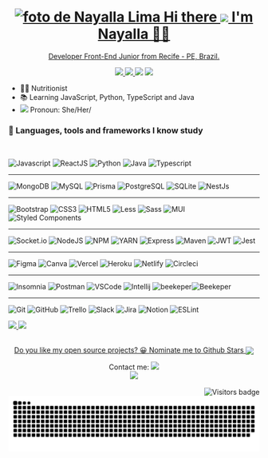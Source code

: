 <h1 align='center' > <a href="https://www.linkedin.com/in/nayalla-lima/" target="_blank">
<img style="border-radius:50" style="margin:1" width="60px" src="https://media.licdn.com/dms/image/D4D03AQElcUdrW274Tg/profile-displayphoto-shrink_400_400/0/1716860947050?e=1722470400&v=beta&t=4SJf37v-cHT69t1QJacTSW6Ee6ePuVWxZEVXwrFLZ7I" width="150px"; alt="foto de Nayalla Lima"/> Hi there <img src="https://media.giphy.com/media/hvRJCLFzcasrR4ia7z/giphy.gif"  width="30px"> I'm Nayalla 👩‍💻 </h1>

<p align='center'> Developer Front-End Junior from Recife - PE, Brazil.
<p align='center'>

<a href="https://www.linkedin.com/in/nayalla-lima/" target="_blank">
    <img src="https://img.shields.io/badge/linkedin-%230077B5.svg?&style=for-the-badge&logo=linkedin&logoColor=white" />
</a>
<a href="https://instagram.com/nayallam_lima" target="_blank">
    <img src="https://img.shields.io/badge/instagram-%23E4405F.svg?&style=for-the-badge&logo=instagram&logoColor=white" />        
</a>
<a href="https://discord.gg/KH6kf52H" target="_blank"><img src="https://img.shields.io/badge/Discord-685EA9?style=for-the-badge&logo=discord&logoColor=white" ></a>
<a href="https://meet.google.com/?hs=197&pli=1&authuser=0" target="_blank"><img src="https://img.shields.io/badge/Google%20Meet-32A350?style=for-the-badge&logo=google-meet&logoColor=white" ></a>
</p>

- 👩‍⚕️ Nutritionist <br>
- 📚 Learning JavaScript, Python, TypeScript and Java <br>
- <img width="2%" src="https://pa1.narvii.com/6579/d4ff876f2a775c3496071ad629f73f38e1119f18_hq.gif"/> Pronoun: She/Her/
  <br>

### 💼 Languages, tools ​​and frameworks I know study

<br>

![Javascript](https://img.shields.io/badge/JavaScript-323330?style=for-the-badge&logo=javascript&logoColor=F7DF1E)
![ReactJS](https://img.shields.io/badge/-ReactJs-61DAFB?style=for-the-badge&logo=react&logoColor=black)
![Python](https://img.shields.io/badge/python-3670A0?style=for-the-badge&logo=python&logoColor=ffdd54)
![Java](https://img.shields.io/badge/Java-ED8B00?style=for-the-badge&logo=java&logoColor=white)
![Typescript](https://img.shields.io/badge/-TypeScript-3178C6?style=for-the-badge&logo=typescript&logoColor=white)

<hr>

![MongoDB](https://img.shields.io/badge/MongoDB-4EA94B?style=for-the-badge&logo=mongodb&logoColor=white)
![MySQL](https://img.shields.io/badge/-MySQL-4479A1?style=for-the-badge&logo=mysql&logoColor=white)
![Prisma](https://img.shields.io/badge/prisma-1B222D?style=for-the-badge&logo=prisma&logoColor=white)
![PostgreSQL](https://img.shields.io/badge/PostgreSQL-316192?style=for-the-badge&logo=postgresql&logoColor=white)
![SQLite](https://img.shields.io/badge/SQLite-07405E?style=for-the-badge&logo=sqlite&logoColor=white)
![NestJs](https://img.shields.io/badge/nestjs-E0234E?style=for-the-badge&logo=nestjs&logoColor=white)
 
<hr>

![Bootstrap](https://img.shields.io/badge/Bootstrap-7952B3?style=for-the-badge&logo=bootstrap&logoColor=white)
![CSS3](https://img.shields.io/badge/CSS3-1572B6?style=for-the-badge&logo=css3)
![HTML5](https://img.shields.io/badge/HTML5-E34F26?style=for-the-badge&logo=html5&logoColor=white)
![Less](https://img.shields.io/badge/less-2B4C80?style=for-the-badge&logo=less&logoColor=white)
![Sass](https://img.shields.io/badge/SASS-CC6699?style=for-the-badge&logo=sass&logoColor=white)
![MUI](https://img.shields.io/badge/MUI-%230081CB.svg?style=for-the-badge&logo=mui&logoColor=white)
![Styled Components](https://img.shields.io/badge/styled--components-DB7093?style=for-the-badge&logo=styled-components&logoColor=white)

<hr>

![Socket.io](https://img.shields.io/badge/Socket.io-010101?&style=for-the-badge&logo=Socket.io&logoColor=white)
![NodeJS](https://img.shields.io/badge/Node.js-339933?style=for-the-badge&logo=nodedotjs&logoColor=white)
![NPM](https://img.shields.io/badge/NPM-CB3837?style=for-the-badge&logo=npm&logoColor=white)
![YARN](https://img.shields.io/badge/Yarn-2C8EBB?style=for-the-badge&logo=yarn&logoColor=white)
![Express](https://img.shields.io/badge/Express.js-000000?style=for-the-badge&logo=express&logoColor=white)
![Maven](https://img.shields.io/badge/apache_maven-C71A36?style=for-the-badge&logo=apachemaven&logoColor=white)
![JWT](https://img.shields.io/badge/JWT-000000?style=for-the-badge&logo=JSON%20web%20tokens&logoColor=white)
![Jest](https://img.shields.io/badge/Jest-C21325?style=for-the-badge&logo=jest&logoColor=white)

<hr>

![Figma](https://img.shields.io/badge/Figma-F24E1E?style=for-the-badge&logo=figma&logoColor=white)
![Canva](https://img.shields.io/badge/Canva-%2300C4CC.svg?&style=for-the-badge&logo=Canva&logoColor=white)
![Vercel](https://img.shields.io/badge/Vercel-000000?style=for-the-badge&logo=vercel&logoColor=white)
![Heroku](https://img.shields.io/badge/Heroku-430098?style=for-the-badge&logo=heroku&logoColor=white)
![Netlify](https://img.shields.io/badge/Netlify-%23000000.svg?style=for-the-badge&logo=netlify&logoColor=#00C7B7)
![Circleci](https://img.shields.io/badge/circleci-343434?style=for-the-badge&logo=circleci&logoColor=white)

<hr>

![Insomnia](https://img.shields.io/badge/Insomnia-5849BE?style=for-the-badge&logo=insomnia&logoColor=white)
![Postman](https://img.shields.io/badge/Postman-FF6C37?style=for-the-badge&logo=postman&logoColor=white)
![VSCode](https://img.shields.io/badge/VSCode-007ACC?style=for-the-badge&logo=visual-studio-code&logoColor=white)
![Intellij](https://img.shields.io/badge/Intellij-000000?style=for-the-badge&logo=intellij-idea&logoColor=white)
<img src="https://res.cloudinary.com/canonical/image/fetch/f_auto,q_auto,fl_sanitize,w_60,h_60/https://dashboard.snapcraft.io/site_media/appmedia/2020/03/512x512_4JGJ8f7.png"  width="23px" alt="beekeper">![Beekeper](https://img.shields.io/badge/Beekeper-FCC624?style=for-the-badge&logo=beekeper&logoColor=black)

<hr>

![Git](https://img.shields.io/badge/Git-F05032?style=for-the-badge&logo=git&logoColor=white)
![GitHub](https://img.shields.io/badge/GitHub-100000?style=for-the-badge&logo=github&logoColor=white)
![Trello](https://img.shields.io/badge/Trello-0052CC?style=for-the-badge&logo=trello&logoColor=white)
![Slack](https://img.shields.io/badge/Slack-4A154B?style=for-the-badge&logo=slack&logoColor=white)
![Jira](https://img.shields.io/badge/Jira-0078D4?style=for-the-badge&logo=Jira&logoColor=white)
![Notion](https://img.shields.io/badge/Notion-000?style=for-the-badge&logo=notion&logoColor=white)
![ESLint](https://img.shields.io/badge/ESLint-4B3263?style=for-the-badge&logo=eslint&logoColor=white)

<div>
  <a href="https://github-readme-stats.vercel.app/api?username=nayallalima&show_icons=true&theme=radical">
  <img height="140em" src="https://github-readme-stats.vercel.app/api?username=nayallalima&show_icons=true&theme=radical"/>
  <img height="140em" src="https://github-readme-stats.vercel.app/api/top-langs/?username=nayallalima&theme=radical&layout=compact"/>
</div>
<br>

<p align='center'>
  Do you like my open source projects? 😀 
  <a href='https://stars.github.com/nominate/' align='center'> Nominate me to Github Stars  
      <img src="https://www.imagensanimadas.com/data/media/280/estrela-imagem-animada-0103.gif" align='center' width="1%"/> <br>
  </a>
</p>

<p align='center'>
   Contact me:  
  <img src="https://i.pinimg.com/originals/06/2b/aa/062baabe40ac8aa395bcfbc6f0351534.gif"  width="25px"><br>
  <a href="mailto:nayallaml@gmail.com">  
    <img src="https://cdn.dribbble.com/users/4793206/screenshots/15174306/logo-animation.gif" width="100px" />        
</a>
</p>

<a href="https://badges.pufler.dev">
    <img align="right" src="https://badges.pufler.dev/visits/nayallalima/nayallalima?color=purple" alt="Visitors badge" />
</a>

![Snake animation](https://github.com/Platane/snk/raw/output/github-contribution-grid-snake.svg)
